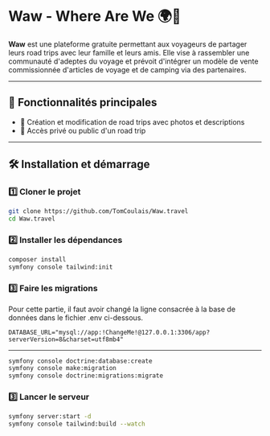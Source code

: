 # Waw - Where Are We 🌍🚐  

**Waw** est une plateforme gratuite permettant aux voyageurs de partager leurs road trips avec leur famille et leurs amis. Elle vise à rassembler une communauté d'adeptes du voyage et prévoit d'intégrer un modèle de vente commissionnée d'articles de voyage et de camping via des partenaires.  

---

## 🚀 Fonctionnalités principales  
- 📍 Création et modification de road trips avec photos et descriptions  
- 👥 Accès privé ou public d'un road trip

---

## 🛠️ Installation et démarrage

### 1️⃣ Cloner le projet

```bash
git clone https://github.com/TomCoulais/Waw.travel
cd Waw.travel
```
### 2️⃣ Installer les dépendances

```bash
composer install
symfony console tailwind:init
```

### 3️⃣ Faire les migrations
Pour cette partie, il faut avoir changé la ligne consacrée à la base de données dans le fichier .env ci-dessous.

```.env
DATABASE_URL="mysql://app:!ChangeMe!@127.0.0.1:3306/app?serverVersion=8&charset=utf8mb4"
```
---
```bash
symfony console doctrine:database:create
symfony console make:migration
symfony console doctrine:migrations:migrate
```

### 3️⃣ Lancer le serveur

```bash
symfony server:start -d
symfony console tailwind:build --watch
```
